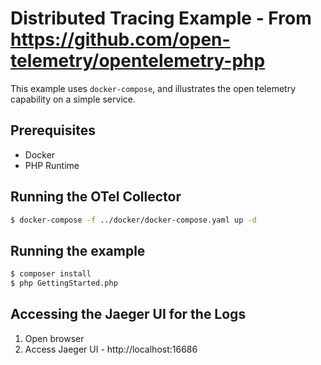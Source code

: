 # Distributed Tracing Example - From https://github.com/open-telemetry/opentelemetry-php
This example uses `docker-compose`, and illustrates the open telemetry capability on a simple service.

## Prerequisites

- Docker
- PHP Runtime

## Running the OTel Collector

```bash
$ docker-compose -f ../docker/docker-compose.yaml up -d
```

## Running the example

```bash
$ composer install
$ php GettingStarted.php
```

## Accessing the Jaeger UI for the Logs

1. Open browser
2. Access Jaeger UI - http://localhost:16686